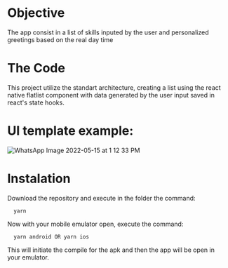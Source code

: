 # Objective 
The app consist in a list of skills inputed by the user and personalized greetings based on the real day time

# The Code
This project utilize the standart architecture, creating a list using the react native flatlist component with data generated by the
user input saved in react's state hooks.

# UI template example:
![WhatsApp Image 2022-05-15 at 1 12 33 PM](https://user-images.githubusercontent.com/105358332/168483661-ce720e13-d453-48ae-8e3c-d128c95d5590.jpeg)

# Instalation
Download the repository and execute in the folder the command:
```shell
  yarn
```
Now with your mobile emulator open, execute the command:
```shell
  yarn android OR yarn ios
```
This will initiate the compile for the apk and then the app will be open in your emulator.
